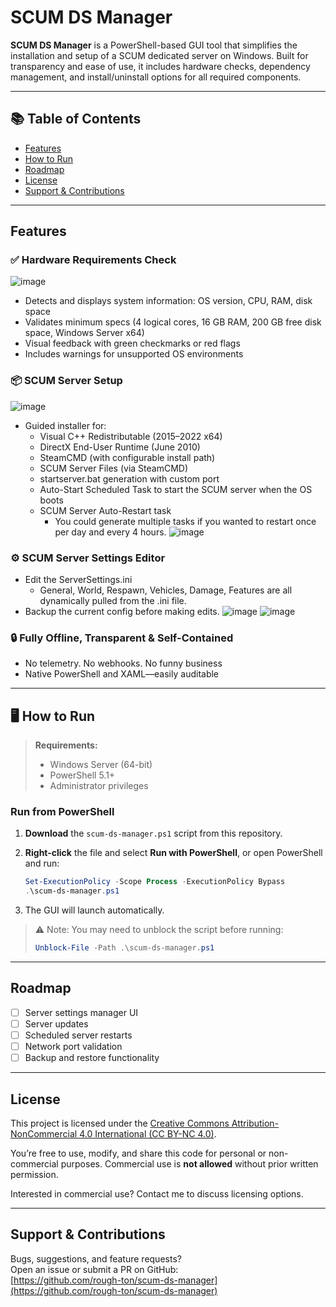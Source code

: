 # SCUM DS Manager

**SCUM DS Manager** is a PowerShell-based GUI tool that simplifies the installation and setup of a SCUM dedicated server on Windows. Built for transparency and ease of use, it includes hardware checks, dependency management, and install/uninstall options for all required components.

---

## 📚 Table of Contents

- [Features](#features)
- [How to Run](#how-to-run)
- [Roadmap](#roadmap)
- [License](#license)
- [Support & Contributions](#support--contributions)

---

## Features

### ✅ Hardware Requirements Check
![image](https://github.com/user-attachments/assets/f33cd747-5491-4ccc-806a-55b1f7049c04)
- Detects and displays system information: OS version, CPU, RAM, disk space
- Validates minimum specs (4 logical cores, 16 GB RAM, 200 GB free disk space, Windows Server x64)
- Visual feedback with green checkmarks or red flags
- Includes warnings for unsupported OS environments

### 📦 SCUM Server Setup
![image](https://github.com/user-attachments/assets/8b56e682-0bac-484c-945e-acdce59dbc33)
- Guided installer for:
  - Visual C++ Redistributable (2015–2022 x64)
  - DirectX End-User Runtime (June 2010)
  - SteamCMD (with configurable install path)
  - SCUM Server Files (via SteamCMD)
  - startserver.bat generation with custom port
  - Auto-Start Scheduled Task to start the SCUM server when the OS boots
  - SCUM Server Auto-Restart task
    - You could generate multiple tasks if you wanted to restart once per day and every 4 hours.
      ![image](https://github.com/user-attachments/assets/4179cf22-e724-42aa-9af2-f594e3fd106c)



### ⚙️ SCUM Server Settings Editor
- Edit the ServerSettings.ini
  - General, World, Respawn, Vehicles, Damage, Features are all dynamically pulled from the .ini file.
- Backup the current config before making edits.
![image](https://github.com/user-attachments/assets/e6de69b5-2436-4efe-9411-821548ffa7f2)
![image](https://github.com/user-attachments/assets/4d0c58e3-cdc4-4ea3-8e0e-d68e0bd27cc6)

### 🔒 Fully Offline, Transparent & Self-Contained
- No telemetry. No webhooks. No funny business
- Native PowerShell and XAML—easily auditable
---
<a name="how-to-run"></a>
## 🖥️ How to Run

> **Requirements:**  
> - Windows Server (64-bit)  
> - PowerShell 5.1+  
> - Administrator privileges

### Run from PowerShell

1. **Download** the `scum-ds-manager.ps1` script from this repository.
2. **Right-click** the file and select **Run with PowerShell**, or open PowerShell and run:

   ```powershell
   Set-ExecutionPolicy -Scope Process -ExecutionPolicy Bypass
   .\scum-ds-manager.ps1
   ```

3. The GUI will launch automatically.

> ⚠️ Note: You may need to unblock the script before running:
>
> ```powershell
> Unblock-File -Path .\scum-ds-manager.ps1
> ```

---

## Roadmap

- [ ] Server settings manager UI
- [ ] Server updates
- [ ] Scheduled server restarts
- [ ] Network port validation
- [ ] Backup and restore functionality

---

## License

This project is licensed under the [Creative Commons Attribution-NonCommercial 4.0 International (CC BY-NC 4.0)](https://creativecommons.org/licenses/by-nc/4.0/).

You’re free to use, modify, and share this code for personal or non-commercial purposes. Commercial use is **not allowed** without prior written permission.

Interested in commercial use? Contact me to discuss licensing options.

---

## Support & Contributions

Bugs, suggestions, and feature requests?  
Open an issue or submit a PR on GitHub:  
[https://github.com/rough-ton/scum-ds-manager](https://github.com/rough-ton/scum-ds-manager)

